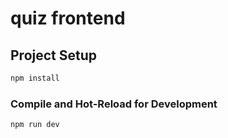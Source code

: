 # quiz frontend

## Project Setup

```sh
npm install
```

### Compile and Hot-Reload for Development

```sh
npm run dev
```
